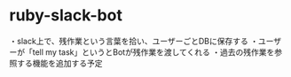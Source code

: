 # ruby-slack-bot
・slack上で、残作業という言葉を拾い、ユーザーごとDBに保存する
・ユーザーが「tell my task」というとBotが残作業を渡してくれる
・過去の残作業を参照する機能を追加する予定
